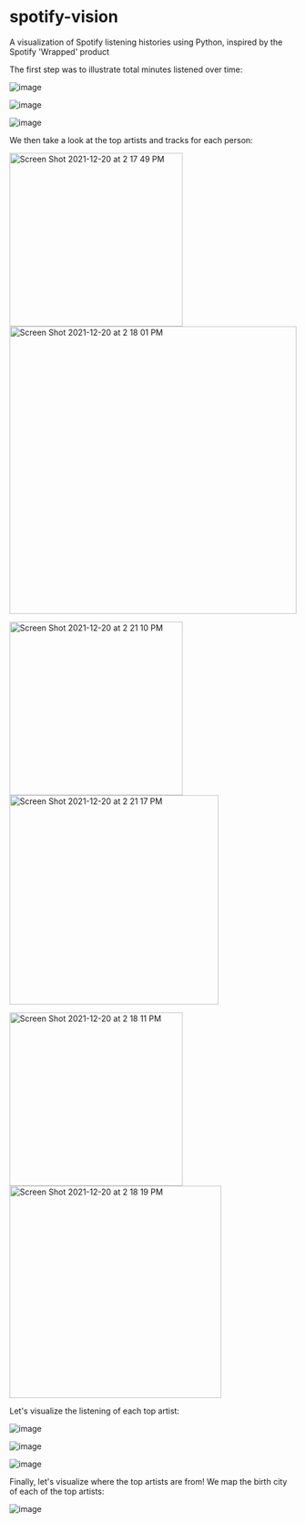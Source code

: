 # spotify-vision

A visualization of Spotify listening histories using Python, inspired by the Spotify 'Wrapped' product


The first step was to illustrate total minutes listened over time: 

![image](https://user-images.githubusercontent.com/29181516/146699991-dc72a32d-1f9b-45cd-98c9-b80e7791692e.png)

![image](https://user-images.githubusercontent.com/29181516/146700133-2e044ec5-372e-40eb-9d0d-a0dc79710952.png)

![image](https://user-images.githubusercontent.com/29181516/146700146-edd3168f-ecf9-4e2f-82bb-5bb2de194b9f.png)

We then take a look at the top artists and tracks for each person:

<img width="304" alt="Screen Shot 2021-12-20 at 2 17 49 PM" src="https://user-images.githubusercontent.com/29181516/146820850-95435ad7-dcd7-4a03-9dd7-4b90a2eca44c.png"> <img width="504" alt="Screen Shot 2021-12-20 at 2 18 01 PM" src="https://user-images.githubusercontent.com/29181516/146820881-bcfa77ef-5fdb-43a4-aeb6-0c082eef81f8.png">

<img width="304" alt="Screen Shot 2021-12-20 at 2 21 10 PM" src="https://user-images.githubusercontent.com/29181516/146821114-f033dcc0-a45a-4b30-98ee-f6cd08312a0c.png"> <img width="367" alt="Screen Shot 2021-12-20 at 2 21 17 PM" src="https://user-images.githubusercontent.com/29181516/146821138-21e084ea-10ab-49ea-9a0d-224655022d40.png">

<img width="304" alt="Screen Shot 2021-12-20 at 2 18 11 PM" src="https://user-images.githubusercontent.com/29181516/146821237-e2f9f739-f4d0-4828-b9c1-1361b35eb865.png"> <img width="372" alt="Screen Shot 2021-12-20 at 2 18 19 PM" src="https://user-images.githubusercontent.com/29181516/146821245-e18b6325-76e1-42f9-9e2f-13896fc215a9.png">

Let's visualize the listening of each top artist:

![image](https://user-images.githubusercontent.com/29181516/146821531-133e3452-40a3-4e45-af0f-a482f9785bb1.png)

![image](https://user-images.githubusercontent.com/29181516/146821574-001bc819-89d5-4663-ab4e-3ee80a57a8c7.png)

![image](https://user-images.githubusercontent.com/29181516/146821598-94e42fe8-de99-41c9-b8c3-c3c1bb50994e.png)

Finally, let's visualize where the top artists are from! We map the birth city of each of the top artists:

![image](https://user-images.githubusercontent.com/29181516/146821926-0dea5ec0-3857-4a8d-9806-9747d29f9186.png)

